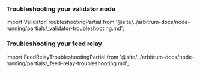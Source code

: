 ### Troubleshooting your validator node

import ValidatorTroubleshootingPartial from '@site/../arbitrum-docs/node-running/partials/_validator-troubleshooting.md';

<ValidatorTroubleshootingPartial />


### Troubleshooting your feed relay

import FeedRelayTroubleshootingPartial from '@site/../arbitrum-docs/node-running/partials/_feed-relay-troubleshooting.md';

<FeedRelayTroubleshootingPartial />